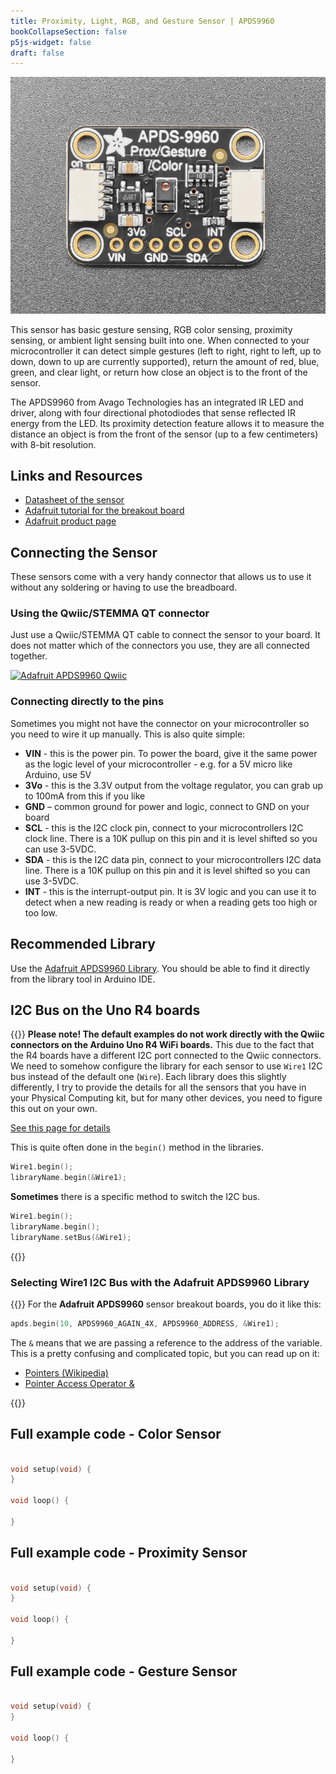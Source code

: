 ```yaml
---
title: Proximity, Light, RGB, and Gesture Sensor | APDS9960 
bookCollapseSection: false
p5js-widget: false
draft: false
---
```


[![Adafruit APDS9960](./images/apds9960.jpg)](./images/apds9960.jpg)

This sensor has basic gesture sensing, RGB color sensing, proximity sensing, or ambient light sensing built into one. When connected to your microcontroller it can detect simple gestures (left to right, right to left, up to down, down to up are currently supported), return the amount of red, blue, green, and clear light, or return how close an object is to the front of the sensor.

The APDS9960 from Avago Technologies has an integrated IR LED and driver, along with four directional photodiodes that sense reflected IR energy from the LED. Its proximity detection feature allows it to measure the distance an object is from the front of the sensor (up to a few centimeters) with 8-bit resolution.

## Links and Resources

- [Datasheet of the sensor](./files/Avago-APDS-9960-datasheet.pdf)
- [Adafruit tutorial for the breakout board](https://learn.adafruit.com/adafruit-apds9960-breakout)
- [Adafruit product page](https://www.adafruit.com/product/3595)

## Connecting the Sensor

These sensors come with a very handy connector that allows us to use it without any soldering or having to use the breadboard.

### Using the Qwiic/STEMMA QT connector

Just use a Qwiic/STEMMA QT cable to connect the sensor to your board. It does not matter which of the connectors you use, they are all connected together.

[![Adafruit APDS9960 Qwiic](./images/apds9960-qwiic.jpg)](./images/apds9960-qwiic.jpg)

### Connecting directly to the pins

Sometimes you might not have the connector on your microcontroller so you need to wire it up manually. This is also quite simple:

- **VIN** - this is the power pin.  To power the board, give it the same power as the logic level of your microcontroller - e.g. for a 5V micro like Arduino, use 5V
- **3Vo** - this is the 3.3V output from the voltage regulator, you can grab up to 100mA from this if you like
- **GND** – common ground for power and logic, connect to GND on your board
- **SCL** - this is the I2C clock pin, connect to your microcontrollers I2C clock line. There is a 10K pullup on this pin and it is level shifted so you can use 3-5VDC.
- **SDA** - this is the I2C data pin, connect to your microcontrollers I2C data line. There is a 10K pullup on this pin and it is level shifted so you can use 3-5VDC.
- **INT** - this is the interrupt-output pin. It is 3V logic and you can use it to detect when a new reading is ready or when a reading gets too high or too low.

## Recommended Library

Use the [Adafruit APDS9960 Library](https://github.com/adafruit/Adafruit_APDS9960). You should be able to find it directly from the library tool in Arduino IDE.

## I2C Bus on the Uno R4 boards

{{<hint warning>}}
**Please note! The default examples do not work directly with the Qwiic connectors on the Arduino Uno R4 WiFi boards.** This due to the fact that the R4 boards have a different I2C port connected to the Qwiic connectors. We need to somehow configure the library for each sensor to use `Wire1` I2C bus instead of the default one (`Wire`). Each library does this slightly differently, I try to provide the details for all the sensors that you have in your Physical Computing kit, but for many other devices, you need to figure this out on your own.

[See this page for details](https://docs.arduino.cc/tutorials/uno-r4-wifi/qwiic)

This is quite often done in the `begin()` method in the libraries.

```c
Wire1.begin();
libraryName.begin(&Wire1);
```

**Sometimes** there is a specific method to switch the I2C bus.

```c
Wire1.begin();
libraryName.begin();
libraryName.setBus(&Wire1);
```

{{</hint>}}

### Selecting Wire1 I2C Bus with the Adafruit APDS9960 Library

{{<hint info>}}
For the **Adafruit APDS9960** sensor breakout boards, you do it like this:

```c
apds.begin(10, APDS9960_AGAIN_4X, APDS9960_ADDRESS, &Wire1);
```

The `&` means that we are passing a reference to the address of the variable. This is a pretty confusing and complicated topic, but you can read up on it:

- [Pointers (Wikipedia)](https://en.wikipedia.org/wiki/Pointer_%28computer_programming%29)
- [Pointer Access Operator &](https://www.arduino.cc/reference/en/language/structure/pointer-access-operators/reference/)

{{</hint>}}

## Full example code - Color Sensor
```c

void setup(void) {
}

void loop() {

}
```

## Full example code - Proximity Sensor

```c

void setup(void) {
}

void loop() {

}
```

## Full example code - Gesture Sensor

```c

void setup(void) {
}

void loop() {

}
```